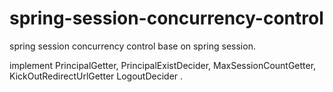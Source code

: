 # spring-session-concurrency-control
spring session concurrency control base on spring session.

implement 
PrincipalGetter, 
PrincipalExistDecider, 
MaxSessionCountGetter, 
KickOutRedirectUrlGetter
LogoutDecider
.
